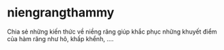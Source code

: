 # niengrangthammy
Chia sẻ những kiến thức về niềng răng giúp khắc phục những khuyết điểm của hàm răng như hô, khấp khểnh, ....
